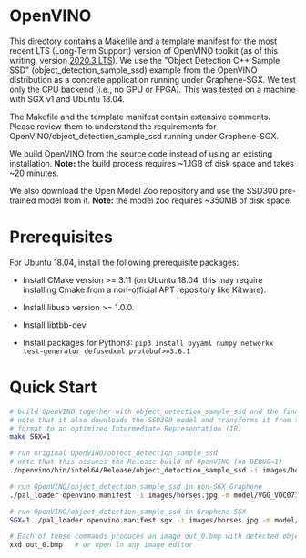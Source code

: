 # OpenVINO

This directory contains a Makefile and a template manifest for the most
recent LTS (Long-Term Support) version of OpenVINO toolkit (as of this writing, version [2020.3 LTS](https://software.intel.com/content/www/us/en/develop/articles/openvino-2020-3-lts-relnotes.html)).
We use the "Object Detection C++ Sample SSD" (object_detection_sample_ssd)
example from the OpenVINO distribution as a concrete application running
under Graphene-SGX. We test only the CPU backend (i.e., no GPU or FPGA). This
was tested on a machine with SGX v1 and Ubuntu 18.04.

The Makefile and the template manifest contain extensive comments. Please review
them to understand the requirements for OpenVINO/object_detection_sample_ssd
running under Graphene-SGX.

We build OpenVINO from the source code instead of using an existing installation.
**Note:** the build process requires ~1.1GB of disk space and takes ~20 minutes.

We also download the Open Model Zoo repository and use the SSD300 pre-trained
model from it. **Note:** the model zoo requires ~350MB of disk space.

# Prerequisites

For Ubuntu 18.04, install the following prerequisite packages:

* Install CMake version >= 3.11 (on Ubuntu 18.04, this may require installing
  Cmake from a non-official APT repository like Kitware).

* Install libusb version >= 1.0.0.

* Install libtbb-dev

* Install packages for Python3:
  `pip3 install pyyaml numpy networkx test-generator defusedxml protobuf>=3.6.1`

# Quick Start

```sh
# build OpenVINO together with object_detection_sample_ssd and the final manifest;
# note that it also downloads the SSD300 model and transforms it from the Caffe
# format to an optimized Intermediate Representation (IR)
make SGX=1

# run original OpenVINO/object_detection_sample_ssd
# note that this assumes the Release build of OpenVINO (no DEBUG=1)
./openvino/bin/intel64/Release/object_detection_sample_ssd -i images/horses.jpg -m model/VGG_VOC0712Plus_SSD_300x300_ft_iter_160000.xml -d CPU

# run OpenVINO/object_detection_sample_ssd in non-SGX Graphene
./pal_loader openvino.manifest -i images/horses.jpg -m model/VGG_VOC0712Plus_SSD_300x300_ft_iter_160000.xml -d CPU

# run OpenVINO/object_detection_sample_ssd in Graphene-SGX
SGX=1 ./pal_loader openvino.manifest.sgx -i images/horses.jpg -m model/VGG_VOC0712Plus_SSD_300x300_ft_iter_160000.xml -d CPU

# Each of these commands produces an image out_0.bmp with detected objects
xxd out_0.bmp   # or open in any image editor
```

